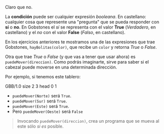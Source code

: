 Claro que no.

La **condición** puede ser cualquier expresión _booleana_. En castellano: cualquier cosa que represente una "pregunta" que se pueda responder con **sí** o **no**. En Gobstones el _sí_ se representa con el valor **True** (_Verdadero_, en castellano) y el _no_ con el valor **False** (_Falso_, en castellano).

En los ejercicios anteriores te mostramos una de las expresiones que trae Gobstones, `hayBolitas(color)`, que recibe un `color` y retorna _True_ o _False_.

Otra que trae _True_ o _False_ (y que vas a tener que usar ahora) es `puedeMover(direccion)`. Como podrás imaginarte, sirve para saber si el cabezal puede moverse en una determinada dirección.

Por ejemplo, si tenemos este tablero:

<gs-board>
  GBB/1.0
  size 2 3
  head 0 1    
</gs-board>

* `puedeMover(Norte)` será `True`.
* `puedeMover(Sur)` será `True`.
* `puedeMover(Este)` será `True`.
* Pero `puedeMover(Oeste)` será `False`

> Invocando `puedeMover(direccion)`, crea un programa que se mueva al este sólo _si es_ posible.
